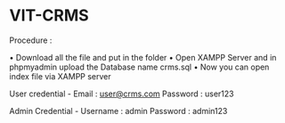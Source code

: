 # VIT-CRMS

Procedure :

• Download all the file and put in the folder
• Open XAMPP Server and in phpmyadmin upload the Database name crms.sql
• Now you can open index file via XAMPP server


User credential -
Email : user@crms.com
Password : user123


Admin Credential -
Username : admin
Password : admin123
